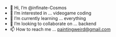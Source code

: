 - 👋 Hi, I’m @infinate-Cosmos
- 👀 I’m interested in ... videogame coding
- 🌱 I’m currently learning ... everything
- 💞️ I’m looking to collaborate on ... backend
- 📫 How to reach me ... paintingweird@gmail.com

<!---
infinate-Cosmos/infinate-Cosmos is a ✨ special ✨ repository because its `README.md` (this file) appears on your GitHub profile.
You can click the Preview link to take a look at your changes.
--->
